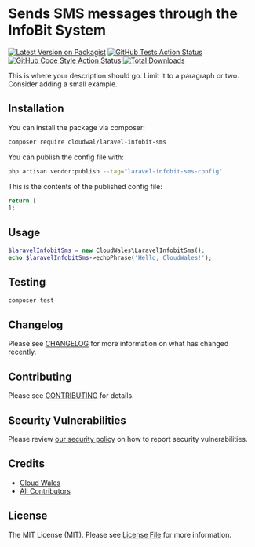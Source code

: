 # Sends SMS messages through the InfoBit System

[![Latest Version on Packagist](https://img.shields.io/packagist/v/cloudwal/laravel-infobit-sms.svg?style=flat-square)](https://packagist.org/packages/cloudwal/laravel-infobit-sms)
[![GitHub Tests Action Status](https://img.shields.io/github/actions/workflow/status/cloudwal/laravel-infobit-sms/run-tests.yml?branch=main&label=tests&style=flat-square)](https://github.com/cloudwal/laravel-infobit-sms/actions?query=workflow%3Arun-tests+branch%3Amain)
[![GitHub Code Style Action Status](https://img.shields.io/github/actions/workflow/status/cloudwal/laravel-infobit-sms/fix-php-code-style-issues.yml?branch=main&label=code%20style&style=flat-square)](https://github.com/cloudwal/laravel-infobit-sms/actions?query=workflow%3A"Fix+PHP+code+style+issues"+branch%3Amain)
[![Total Downloads](https://img.shields.io/packagist/dt/cloudwal/laravel-infobit-sms.svg?style=flat-square)](https://packagist.org/packages/cloudwal/laravel-infobit-sms)

This is where your description should go. Limit it to a paragraph or two. Consider adding a small example.

## Installation

You can install the package via composer:

```bash
composer require cloudwal/laravel-infobit-sms
```

You can publish the config file with:

```bash
php artisan vendor:publish --tag="laravel-infobit-sms-config"
```

This is the contents of the published config file:

```php
return [
];
```

## Usage

```php
$laravelInfobitSms = new CloudWales\LaravelInfobitSms();
echo $laravelInfobitSms->echoPhrase('Hello, CloudWales!');
```

## Testing

```bash
composer test
```

## Changelog

Please see [CHANGELOG](CHANGELOG.md) for more information on what has changed recently.

## Contributing

Please see [CONTRIBUTING](CONTRIBUTING.md) for details.

## Security Vulnerabilities

Please review [our security policy](../../security/policy) on how to report security vulnerabilities.

## Credits

- [Cloud Wales](https://www.cloud-wales.co.uk)
- [All Contributors](../../contributors)

## License

The MIT License (MIT). Please see [License File](LICENSE.md) for more information.
